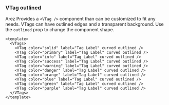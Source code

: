 ### VTag outlined

Arez Provides a `<VTag />` component than can be customized
to fit any needs. VTags can have outlined edges
and a transparent background.
Use the `outlined` prop to change the component shape.

<!--code-->

```vue
<template>
  <VTags>
    <VTag color="solid" label="Tag Label" curved outlined />
    <VTag color="primary" label="Tag Label" curved outlined />
    <VTag color="info" label="Tag Label" curved outlined />
    <VTag color="success" label="Tag Label" curved outlined />
    <VTag color="warning" label="Tag Label" curved outlined />
    <VTag color="danger" label="Tag Label" curved outlined />
    <VTag color="orange" label="Tag Label" curved outlined />
    <VTag color="blue" label="Tag Label" curved outlined />
    <VTag color="green" label="Tag Label" curved outlined />
    <VTag color="purple" label="Tag Label" curved outlined />
  </VTags>
</template>
```

<!--/code-->

<!--example-->

<VTags>
  <VTag color="solid" label="Tag Label" curved outlined />
  <VTag color="primary" label="Tag Label" curved outlined />
  <VTag color="info" label="Tag Label" curved outlined />
  <VTag color="success" label="Tag Label" curved outlined />
  <VTag color="warning" label="Tag Label" curved outlined />
  <VTag color="danger" label="Tag Label" curved outlined />
  <VTag color="orange" label="Tag Label" curved outlined />
  <VTag color="blue" label="Tag Label" curved outlined />
  <VTag color="green" label="Tag Label" curved outlined />
  <VTag color="purple" label="Tag Label" curved outlined />
</VTags>

<!--/example-->
